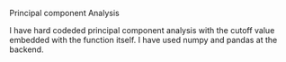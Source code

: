 Principal component Analysis

<p>   I have hard codeded principal component analysis with the cutoff value embedded with the function itself. I have used numpy and pandas at the backend. </p>
